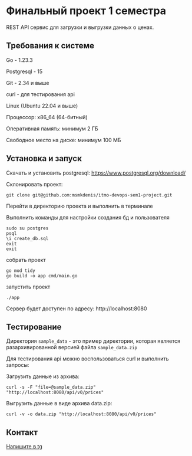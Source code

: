 # Финальный проект 1 семестра

REST API сервис для загрузки и выгрузки данных о ценах.

## Требования к системе

Go - 1.23.3

Postgresql - 15

Git - 2.34 и выше

curl - для тестирования api

Linux (Ubuntu 22.04 и выше)

Процессор: x86_64 (64-битный)

Оперативная память: минимум 2 ГБ

Свободное место на диске: минимум 100 МБ

## Установка и запуск

Скачать и установить postgresql: https://www.postgresql.org/download/

Склонировать проект:

```
git clone git@github.com:msmkdenis/itmo-devops-sem1-project.git
```

Перейти в директорию проекта и выполнить в терминале

Выполнить команды для настройки создания бд и пользователя
```
sudo su postgres
psql
\i create_db.sql
exit
exit
```

собрать проект

```
go mod tidy
go build -o app cmd/main.go
```

запустить проект

```
./app
```

Сервер будет доступен по адресу: http://localhost:8080

## Тестирование

Директория `sample_data` - это пример директории, которая является разархивированной версией файла `sample_data.zip`

Для тестирования api можно воспользоваться curl и выполнить запросы:

Загрузить данные из архива:

```
curl -s -F "file=@sample_data.zip" "http://localhost:8080/api/v0/prices"
```

Выгрузить данные в виде архива data.zip:

```
curl -v -o data.zip "http://localhost:8080/api/v0/prices"
```

## Контакт

[Напишите в tg](https://t.me/kmsdenis)
